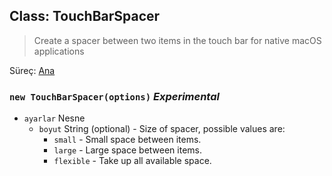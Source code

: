 ## Class: TouchBarSpacer

> Create a spacer between two items in the touch bar for native macOS applications

Süreç: [Ana](../tutorial/quick-start.md#main-process)

### `new TouchBarSpacer(options)` *Experimental*

* `ayarlar` Nesne 
  * `boyut` String (optional) - Size of spacer, possible values are: 
    * `small` - Small space between items.
    * `large` - Large space between items.
    * `flexible` - Take up all available space.